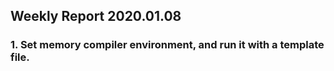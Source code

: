 ## Weekly Report 2020.01.08



### 1. Set memory compiler environment, and run it with a template file. 
